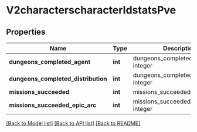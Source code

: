 # V2characterscharacterIdstatsPve

## Properties
Name | Type | Description | Notes
------------ | ------------- | ------------- | -------------
**dungeons_completed_agent** | **int** | dungeons_completed_agent integer | [optional] 
**dungeons_completed_distribution** | **int** | dungeons_completed_distribution integer | [optional] 
**missions_succeeded** | **int** | missions_succeeded integer | [optional] 
**missions_succeeded_epic_arc** | **int** | missions_succeeded_epic_arc integer | [optional] 

[[Back to Model list]](../README.md#documentation-for-models) [[Back to API list]](../README.md#documentation-for-api-endpoints) [[Back to README]](../README.md)


